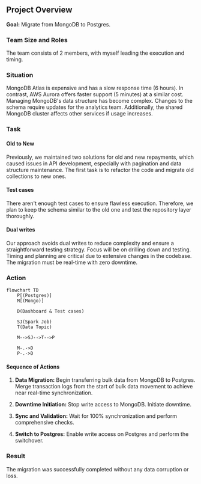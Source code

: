 ## Project Overview
**Goal:** Migrate from MongoDB to Postgres.

### Team Size and Roles
The team consists of 2 members, with myself leading the execution and timing.

### Situation
MongoDB Atlas is expensive and has a slow response time (6 hours). In contrast, AWS Aurora offers faster support (5 minutes) at a similar cost. Managing MongoDB's data structure has become complex. Changes to the schema require updates for the analytics team. Additionally, the shared MongoDB cluster affects other services if usage increases.

### Task

#### Old to New
Previously, we maintained two solutions for old and new repayments, which caused issues in API development, especially with pagination and data structure maintenance. The first task is to refactor the code and migrate old collections to new ones.

#### Test cases
There aren't enough test cases to ensure flawless execution. Therefore, we plan to keep the schema similar to the old one and test the repository layer thoroughly.

#### Dual writes
Our approach avoids dual writes to reduce complexity and ensure a straightforward testing strategy. Focus will be on drilling down and testing. Timing and planning are critical due to extensive changes in the codebase. The migration must be real-time with zero downtime.

### Action
```mermaid
flowchart TD
    P[(Postgres)]
    M[(Mongo)]

    D(Dashboard & Test cases)

    SJ(Spark Job)
    T(Data Topic)

    M-->SJ-->T-->P

    M-.->D
    P-.->D
```

#### Sequence of Actions
1. **Data Migration:** Begin transferring bulk data from MongoDB to Postgres. Merge transaction logs from the start of bulk data movement to achieve near real-time synchronization.
   
2. **Downtime Initiation:** Stop write access to MongoDB. Initiate downtime.

3. **Sync and Validation:** Wait for 100% synchronization and perform comprehensive checks.

4. **Switch to Postgres:** Enable write access on Postgres and perform the switchover.

### Result
The migration was successfully completed without any data corruption or loss.
